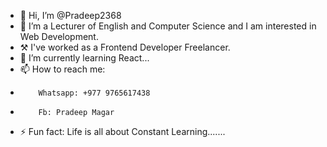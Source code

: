 - 👋 Hi, I’m @Pradeep2368
- 👀 I’m a Lecturer of English and Computer Science and I am interested in Web Development.
- ⚒️ I've worked as a Frontend Developer Freelancer. 
- 🌱 I’m currently learning React...
- 📫 How to reach me: 
-         Whatsapp: +977 9765617438
-         Fb: Pradeep Magar
- ⚡ Fun fact: Life is all about Constant Learning.......

<!---
Pradeep2368/Pradeep2368 is a ✨ special ✨ repository because its `README.md` (this file) appears on your GitHub profile.
You can click the Preview link to take a look at your changes.
--->
